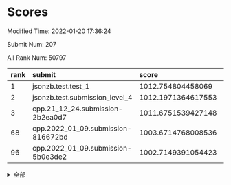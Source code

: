 # Scores

Modified Time: 2022-01-20 17:36:24

Submit Num: 207

All Rank Num: 50797

| rank |               submit               |       score        |       sigma        | pk_num |
| :--- | :--------------------------------- | :----------------- | :----------------- | :----- |
| 1    | jsonzb.test.test_1                 | 1012.754804458069  | 0.7955786533017035 | 986    |
| 2    | jsonzb.test.submission_level_4     | 1012.1971364617553 | 0.8046269277649528 | 979    |
| 3    | cpp.21_12_24.submission-2b2ea0d7   | 1011.6751539427148 | 0.762782783399203  | 981    |
| 68   | cpp.2022_01_09.submission-816672bd | 1003.6714768008536 | 0.7060368502634132 | 978    |
| 96   | cpp.2022_01_09.submission-5b0e3de2 | 1002.7149391054423 | 0.7099494302966998 | 986    |


<details>
<summary>全部</summary>

| rank |                 submit                 |       score        |       sigma        | pk_num |
| :--- | :------------------------------------- | :----------------- | :----------------- | :----- |
| 1    | jsonzb.test.test_1                     | 1012.754804458069  | 0.7955786533017035 | 986    |
| 2    | jsonzb.test.submission_level_4         | 1012.1971364617553 | 0.8046269277649528 | 979    |
| 3    | cpp.21_12_24.submission-2b2ea0d7       | 1011.6751539427148 | 0.762782783399203  | 981    |
| 4    | gobigger.level_3.submission_level_3_21 | 1011.1955904239395 | 0.7382747332055464 | 981    |
| 5    | gobigger.level_3.submission_level_3_19 | 1011.1198014518085 | 0.7578866659326161 | 988    |
| 6    | gobigger.level_3.submission_level_3_16 | 1011.0699602819923 | 0.7783907681145001 | 986    |
| 7    | gobigger.level_3.submission_level_3_1  | 1010.9771365770771 | 0.7848727516679349 | 983    |
| 8    | gobigger.level_3.submission_level_3_35 | 1010.9653673385565 | 0.8137693678830008 | 985    |
| 9    | gobigger.level_3.submission_level_3_37 | 1010.9509132574507 | 0.7634114795856198 | 978    |
| 10   | gobigger.level_3.submission_level_3_11 | 1010.8442446573654 | 0.7539313005385556 | 976    |
| 11   | gobigger.level_3.submission_level_3_49 | 1010.8356270352687 | 0.7619409990196928 | 983    |
| 12   | gobigger.level_3.submission_level_3_24 | 1010.8227367326365 | 0.7638592347415286 | 984    |
| 13   | gobigger.level_3.submission_level_3_41 | 1010.8205223424563 | 0.7790331613574019 | 984    |
| 14   | gobigger.level_3.submission_level_3_29 | 1010.7512668048569 | 0.7579561881387644 | 983    |
| 15   | gobigger.level_3.submission_level_3_47 | 1010.7287705369732 | 0.767609769857469  | 979    |
| 16   | gobigger.level_3.submission_level_3_42 | 1010.4618451405324 | 0.7886074271058638 | 982    |
| 17   | gobigger.level_3.submission_level_3_13 | 1010.41978008092   | 0.7643336370522988 | 984    |
| 18   | gobigger.level_3.submission_level_3_25 | 1010.3955868156062 | 0.7730406296862504 | 979    |
| 19   | gobigger.level_3.submission_level_3_0  | 1010.3571278541967 | 0.7545215834891998 | 986    |
| 20   | gobigger.level_3.submission_level_3_38 | 1010.3441073626786 | 0.7831196790630264 | 987    |
| 21   | gobigger.level_3.submission_level_3_45 | 1010.2476748033831 | 0.7746566534354136 | 983    |
| 22   | gobigger.level_3.submission_level_3_28 | 1010.2310862592153 | 0.7641627587276392 | 981    |
| 23   | gobigger.level_3.submission_level_3_17 | 1010.2014258737282 | 0.7526287859193531 | 977    |
| 24   | gobigger.level_3.submission_level_3_30 | 1010.1285764130142 | 0.7502857819695533 | 978    |
| 25   | gobigger.level_3.submission_level_3_34 | 1010.1013696437333 | 0.7684826605411968 | 982    |
| 26   | gobigger.level_3.submission_level_3_22 | 1010.0537928267479 | 0.7462787600348645 | 983    |
| 27   | gobigger.level_3.submission_level_3_36 | 1010.0432843423566 | 0.7701792761888063 | 983    |
| 28   | gobigger.level_3.submission_level_3_10 | 1010.0030125320611 | 0.7474158393599968 | 981    |
| 29   | gobigger.level_3.submission_level_3_7  | 1009.9165805258825 | 0.7631048587504017 | 983    |
| 30   | gobigger.level_3.submission_level_3_39 | 1009.898030978002  | 0.7422401270552138 | 980    |
| 31   | gobigger.level_3.submission_level_3_31 | 1009.8424762655142 | 0.7503410605024072 | 982    |
| 32   | gobigger.level_3.submission_level_3_15 | 1009.8268163457374 | 0.7579156154452351 | 980    |
| 33   | gobigger.level_3.submission_level_3_33 | 1009.797653479396  | 0.738409739442328  | 979    |
| 34   | gobigger.level_3.submission_level_3_20 | 1009.7313142294647 | 0.7655829020308094 | 980    |
| 35   | gobigger.level_3.submission_level_3_40 | 1009.6852820161157 | 0.7613600746473322 | 982    |
| 36   | gobigger.level_3.submission_level_3_5  | 1009.6167702766983 | 0.7302490288584857 | 981    |
| 37   | gobigger.level_3.submission_level_3_9  | 1009.5378382976887 | 0.7779480171727327 | 980    |
| 38   | gobigger.level_3.submission_level_3_14 | 1009.4740079339426 | 0.7490220856081221 | 984    |
| 39   | gobigger.level_3.submission_level_3_12 | 1009.4230555197569 | 0.7812271500080937 | 978    |
| 40   | gobigger.level_3.submission_level_3_3  | 1009.3027405205969 | 0.7477054707863344 | 982    |
| 41   | gobigger.level_3.submission_level_3_26 | 1009.2896871133732 | 0.7641926852831195 | 980    |
| 42   | gobigger.level_3.submission_level_3_6  | 1009.2722282282529 | 0.7547320196574412 | 982    |
| 43   | gobigger.level_3.submission_level_3_2  | 1009.2474475963415 | 0.7283520581843603 | 986    |
| 44   | gobigger.level_3.submission_level_3_23 | 1009.2423681709863 | 0.7361656622772029 | 979    |
| 45   | gobigger.level_3.submission_level_3_4  | 1009.2209887284331 | 0.7336837443286816 | 980    |
| 46   | gobigger.level_3.submission_level_3_8  | 1009.1476130025361 | 0.7426800440318051 | 983    |
| 47   | gobigger.level_3.submission_level_3_48 | 1008.9857656565844 | 0.7518867025807933 | 979    |
| 48   | gobigger.level_3.submission_level_3_27 | 1008.7858656135799 | 0.7640034630115665 | 982    |
| 49   | gobigger.level_3.submission_level_3_32 | 1008.703087579944  | 0.7427191271004021 | 982    |
| 50   | gobigger.level_3.submission_level_3_46 | 1008.6324584932597 | 0.7521079367546339 | 982    |
| 51   | gobigger.level_3.submission_level_3_43 | 1008.6079121294301 | 0.7416764833530998 | 981    |
| 52   | gobigger.level_3.submission_level_3_18 | 1007.9857630178075 | 0.7298733855400279 | 981    |
| 53   | gobigger.level_3.submission_level_3_44 | 1007.4079608189327 | 0.7314698188232485 | 976    |
| 54   | gobigger.level_1.submission_level_1_0  | 1004.7261050513067 | 0.7323497995312339 | 978    |
| 55   | gobigger.level_1.submission_level_1_23 | 1004.5356683633745 | 0.7329562633320659 | 981    |
| 56   | gobigger.level_1.submission_level_1_6  | 1004.3243757837023 | 0.7174266267399683 | 984    |
| 57   | gobigger.level_1.submission_level_1_24 | 1004.3151126574277 | 0.7200404599122548 | 984    |
| 58   | gobigger.level_1.submission_level_1_12 | 1004.314242577172  | 0.7121994626394711 | 985    |
| 59   | gobigger.level_1.submission_level_1_5  | 1004.1654250217499 | 0.7245508645521072 | 985    |
| 60   | gobigger.level_1.submission_level_1_40 | 1004.0476159859938 | 0.7170573510698357 | 981    |
| 61   | gobigger.level_1.submission_level_1_16 | 1004.0466167537587 | 0.7183298727201219 | 981    |
| 62   | gobigger.level_1.submission_level_1_8  | 1003.9156943141384 | 0.7190980904012337 | 985    |
| 63   | gobigger.level_1.submission_level_1_35 | 1003.8959213611103 | 0.7170859155981834 | 989    |
| 64   | gobigger.level_1.submission_level_1_15 | 1003.7897052155438 | 0.7133079470593603 | 979    |
| 65   | gobigger.level_1.submission_level_1_34 | 1003.7550575287776 | 0.716941291741222  | 981    |
| 66   | gobigger.level_1.submission_level_1_4  | 1003.7522565836134 | 0.7166981377924371 | 977    |
| 67   | gobigger.level_1.submission_level_1_3  | 1003.710748006962  | 0.7098587753693159 | 980    |
| 68   | cpp.2022_01_09.submission-816672bd     | 1003.6714768008536 | 0.7060368502634132 | 978    |
| 69   | gobigger.level_1.submission_level_1_38 | 1003.5768612310694 | 0.7187258767940865 | 982    |
| 70   | gobigger.level_1.submission_level_1_33 | 1003.555371923374  | 0.7047722855919571 | 977    |
| 71   | gobigger.level_1.submission_level_1_44 | 1003.5406504395974 | 0.7088333789593144 | 981    |
| 72   | gobigger.level_1.submission_level_1_11 | 1003.5346397739926 | 0.7183351907172092 | 985    |
| 73   | gobigger.level_1.submission_level_1_26 | 1003.4973240267194 | 0.7174984534069563 | 983    |
| 74   | gobigger.level_1.submission_level_1_46 | 1003.3897299437955 | 0.7149069935146222 | 981    |
| 75   | gobigger.level_1.submission_level_1_13 | 1003.3224874568397 | 0.7213510998988901 | 984    |
| 76   | gobigger.level_1.submission_level_1_19 | 1003.3088955692202 | 0.7266156451104003 | 982    |
| 77   | gobigger.level_1.submission_level_1_7  | 1003.2892618916763 | 0.7088448929186761 | 980    |
| 78   | gobigger.level_1.submission_level_1_10 | 1003.2869133749568 | 0.7119009808526884 | 979    |
| 79   | gobigger.level_1.submission_level_1_42 | 1003.2578483721372 | 0.718548594018155  | 984    |
| 80   | gobigger.level_1.submission_level_1_9  | 1003.2250892548786 | 0.730905732637417  | 985    |
| 81   | gobigger.level_1.submission_level_1_41 | 1003.2110577584749 | 0.7215980722166625 | 982    |
| 82   | gobigger.level_1.submission_level_1_29 | 1003.2033620735166 | 0.7110464786788975 | 985    |
| 83   | gobigger.level_1.submission_level_1_32 | 1003.1492382113244 | 0.7113771050680016 | 982    |
| 84   | gobigger.level_1.submission_level_1_27 | 1003.1233483355179 | 0.7162970055743314 | 983    |
| 85   | gobigger.level_1.submission_level_1_25 | 1003.1071253942573 | 0.7187981765574871 | 977    |
| 86   | gobigger.level_1.submission_level_1_17 | 1003.0998779411726 | 0.708529768203574  | 984    |
| 87   | gobigger.level_1.submission_level_1_28 | 1003.0978392624019 | 0.7100816273194068 | 980    |
| 88   | gobigger.level_1.submission_level_1_30 | 1003.0456390486041 | 0.7108505028760256 | 982    |
| 89   | gobigger.level_1.submission_level_1_37 | 1002.9982853622314 | 0.7197183666244755 | 983    |
| 90   | gobigger.level_1.submission_level_1_2  | 1002.9862726119442 | 0.7161583137148053 | 984    |
| 91   | gobigger.level_1.submission_level_1_49 | 1002.9560264545804 | 0.7091498399985129 | 981    |
| 92   | gobigger.level_1.submission_level_1_36 | 1002.9491839331447 | 0.7287062026745789 | 982    |
| 93   | gobigger.level_1.submission_level_1_18 | 1002.8808662928335 | 0.7146893090986226 | 985    |
| 94   | gobigger.level_1.submission_level_1_47 | 1002.8782833275808 | 0.7221120135467445 | 977    |
| 95   | gobigger.level_1.submission_level_1_31 | 1002.7588675031182 | 0.7085182196707028 | 981    |
| 96   | cpp.2022_01_09.submission-5b0e3de2     | 1002.7149391054423 | 0.7099494302966998 | 986    |
| 97   | gobigger.level_1.submission_level_1_20 | 1002.7094803935091 | 0.7051510384469323 | 980    |
| 98   | gobigger.level_1.submission_level_1_39 | 1002.675720766088  | 0.7100358823514094 | 983    |
| 99   | gobigger.level_1.submission_level_1_21 | 1002.5849585919954 | 0.7240398356116295 | 981    |
| 100  | gobigger.level_1.submission_level_1_45 | 1002.5384093435692 | 0.7063401601797804 | 977    |
| 101  | gobigger.level_1.submission_level_1_43 | 1002.433619091272  | 0.7040161948372197 | 981    |
| 102  | gobigger.level_1.submission_level_1_48 | 1002.3112297018067 | 0.7147960719561427 | 984    |
| 103  | gobigger.level_1.submission_level_1_14 | 1002.3075710989112 | 0.7141578873083909 | 981    |
| 104  | gobigger.level_1.submission_level_1_1  | 1002.1290719859818 | 0.7142515370110739 | 980    |
| 105  | gobigger.level_1.submission_level_1_22 | 1002.0082858309387 | 0.7231089484751104 | 986    |
| 106  | gobigger.random.submission_random_17   | 997.6521838656016  | 0.7154516316733636 | 981    |
| 107  | gobigger.random.submission_random_0    | 997.2524168220084  | 0.7153560804560799 | 979    |
| 108  | gobigger.random.submission_random_3    | 997.030823164232   | 0.706603908734879  | 983    |
| 109  | gobigger.random.submission_random_35   | 997.0096906490146  | 0.7134881669729217 | 982    |
| 110  | gobigger.random.submission_random_41   | 996.9555645747266  | 0.7121495134563001 | 982    |
| 111  | gobigger.random.submission_random_40   | 996.8313573917537  | 0.7049661443412717 | 983    |
| 112  | gobigger.random.submission_random_9    | 996.7735044769523  | 0.7063444894503791 | 982    |
| 113  | gobigger.random.submission_random_10   | 996.7370282513307  | 0.7107855290117924 | 983    |
| 114  | gobigger.random.submission_random_14   | 996.6939859060777  | 0.7199555829299518 | 982    |
| 115  | gobigger.random.submission_random_2    | 996.6522953480018  | 0.7052048640269242 | 980    |
| 116  | gobigger.random.submission_random_6    | 996.5842801592684  | 0.7035738657000997 | 983    |
| 117  | gobigger.random.submission_random_37   | 996.4735509343348  | 0.7092937066039692 | 982    |
| 118  | gobigger.random.submission_random_31   | 996.460933384242   | 0.7131055962344577 | 980    |
| 119  | gobigger.random.submission_random_45   | 996.4580810691467  | 0.6965102357707436 | 983    |
| 120  | gobigger.random.submission_random_18   | 996.3981068428653  | 0.7127752817652351 | 985    |
| 121  | gobigger.random.submission_random_32   | 996.3661552764935  | 0.7147162564893944 | 984    |
| 122  | gobigger.random.submission_random_20   | 996.3562363852619  | 0.7064899269608428 | 983    |
| 123  | gobigger.random.submission_random_1    | 996.3400254949174  | 0.7109303974914536 | 981    |
| 124  | gobigger.random.submission_random_22   | 996.2767901412969  | 0.7116107307726183 | 982    |
| 125  | gobigger.random.submission_random_15   | 996.1649761280413  | 0.7029294000378948 | 986    |
| 126  | gobigger.random.submission_random_39   | 996.1328710224315  | 0.7121702580183328 | 985    |
| 127  | gobigger.random.submission_random_46   | 996.0754239932063  | 0.7154732875214579 | 978    |
| 128  | gobigger.random.submission_random_28   | 996.063925699965   | 0.7119449084120555 | 984    |
| 129  | gobigger.random.submission_random_5    | 995.9845169406386  | 0.7132296215715183 | 982    |
| 130  | gobigger.random.submission_random_36   | 995.9756410967996  | 0.7132231023040332 | 978    |
| 131  | gobigger.random.submission_random_23   | 995.963523882115   | 0.7094481203478225 | 987    |
| 132  | gobigger.random.submission_random_19   | 995.9581905942093  | 0.7084561465481313 | 980    |
| 133  | gobigger.random.submission_random_25   | 995.9215432967039  | 0.7092129858370197 | 985    |
| 134  | gobigger.random.submission_random_48   | 995.8845158134596  | 0.7143602003366506 | 982    |
| 135  | gobigger.random.submission_random_44   | 995.8789666189471  | 0.7071083327574958 | 978    |
| 136  | gobigger.random.submission_random_30   | 995.8632129285847  | 0.7022047745927326 | 984    |
| 137  | gobigger.random.submission_random_33   | 995.7847233998712  | 0.71994070323966   | 983    |
| 138  | gobigger.random.submission_random_16   | 995.7793092098977  | 0.7095210581173131 | 985    |
| 139  | gobigger.random.submission_random_27   | 995.7219934437178  | 0.7261338739163108 | 980    |
| 140  | gobigger.random.submission_random_4    | 995.6047681397579  | 0.70798814926744   | 975    |
| 141  | gobigger.random.submission_random_42   | 995.538858324168   | 0.7122504688541752 | 985    |
| 142  | gobigger.random.submission_random_11   | 995.5233818032044  | 0.7053209531232564 | 980    |
| 143  | gobigger.random.submission_random_13   | 995.453022273983   | 0.7169794384191728 | 985    |
| 144  | gobigger.random.submission_random_24   | 995.3681226521918  | 0.7029622678833588 | 981    |
| 145  | gobigger.random.submission_random_29   | 995.2948756139132  | 0.7178405027724996 | 982    |
| 146  | gobigger.random.submission_random_26   | 995.2795319862989  | 0.7093210358911507 | 979    |
| 147  | gobigger.random.submission_random_38   | 995.2357022341872  | 0.7151714915318371 | 984    |
| 148  | gobigger.random.submission_random_47   | 995.0461547106667  | 0.711286179566714  | 977    |
| 149  | gobigger.random.submission_random_7    | 995.0153391195422  | 0.7107559041221387 | 977    |
| 150  | gobigger.random.submission_random_21   | 995.010699604257   | 0.7088779880531215 | 980    |
| 151  | gobigger.random.submission_random_43   | 994.8611353296627  | 0.7080965983598413 | 977    |
| 152  | gobigger.random.submission_random_34   | 994.8428744259533  | 0.7070975084229434 | 978    |
| 153  | gobigger.random.submission_random_12   | 994.7733734819533  | 0.7196116565030528 | 986    |
| 154  | gobigger.random.submission_random_49   | 994.4234940709257  | 0.7192354312917121 | 983    |
| 155  | gobigger.level_2.submission_level_2_31 | 994.0083673523136  | 0.745131806711812  | 985    |
| 156  | gobigger.level_2.submission_level_2_45 | 993.9082134695493  | 0.7245068382681391 | 981    |
| 157  | gobigger.random.submission_random_8    | 993.7867973287356  | 0.715204652155375  | 981    |
| 158  | gobigger.level_2.submission_level_2_17 | 993.6840870384841  | 0.7371794482829316 | 978    |
| 159  | gobigger.level_2.submission_level_2_49 | 993.3348117224541  | 0.7489705483313536 | 978    |
| 160  | gobigger.level_2.submission_level_2_4  | 993.2514445899054  | 0.7263257115963098 | 984    |
| 161  | gobigger.level_2.submission_level_2_20 | 993.2405925295213  | 0.7299647445855137 | 983    |
| 162  | gobigger.level_2.submission_level_2_11 | 993.1353426441004  | 0.7487360196519441 | 982    |
| 163  | gobigger.level_2.submission_level_2_3  | 993.0654200429746  | 0.7313442020165009 | 983    |
| 164  | gobigger.level_2.submission_level_2_32 | 992.8693608911575  | 0.747659638091645  | 983    |
| 165  | gobigger.level_2.submission_level_2_34 | 992.8008233989523  | 0.7394382750116767 | 976    |
| 166  | gobigger.level_2.submission_level_2_9  | 992.6888374370415  | 0.740118244358042  | 984    |
| 167  | gobigger.level_2.submission_level_2_18 | 992.5950817138009  | 0.7295950689494537 | 980    |
| 168  | gobigger.level_2.submission_level_2_26 | 992.3846237396955  | 0.7399937751205886 | 984    |
| 169  | gobigger.level_2.submission_level_2_47 | 992.3699348033686  | 0.7398418453552486 | 982    |
| 170  | gobigger.level_2.submission_level_2_29 | 992.3533810760965  | 0.7483658277128736 | 986    |
| 171  | gobigger.level_2.submission_level_2_6  | 992.3260156916335  | 0.7468136634723122 | 984    |
| 172  | gobigger.level_2.submission_level_2_22 | 992.3137870134732  | 0.7363414602787152 | 983    |
| 173  | gobigger.level_2.submission_level_2_35 | 992.2831428136802  | 0.7385945266531956 | 984    |
| 174  | gobigger.level_2.submission_level_2_33 | 992.1970640608895  | 0.7471077523320968 | 979    |
| 175  | gobigger.level_2.submission_level_2_13 | 992.1862433704669  | 0.7252980069221834 | 978    |
| 176  | gobigger.level_2.submission_level_2_8  | 992.1859418908921  | 0.7555347558577797 | 980    |
| 177  | gobigger.level_2.submission_level_2_36 | 992.1390595397971  | 0.7370836974564148 | 983    |
| 178  | gobigger.level_2.submission_level_2_37 | 992.1128910869708  | 0.7430127725141777 | 980    |
| 179  | gobigger.level_2.submission_level_2_7  | 992.1030263166944  | 0.7633520281678728 | 987    |
| 180  | gobigger.level_2.submission_level_2_28 | 992.0881234344408  | 0.7276167683402892 | 981    |
| 181  | gobigger.level_2.submission_level_2_42 | 992.071686883964   | 0.7498642619661682 | 982    |
| 182  | gobigger.level_2.submission_level_2_10 | 992.0242854237008  | 0.7522585870559673 | 981    |
| 183  | gobigger.level_2.submission_level_2_44 | 992.0121700267016  | 0.7396330586888755 | 980    |
| 184  | gobigger.level_2.submission_level_2_5  | 991.9813983319765  | 0.762752946234207  | 978    |
| 185  | gobigger.level_2.submission_level_2_41 | 991.9264558472063  | 0.7432675016450366 | 978    |
| 186  | gobigger.level_2.submission_level_2_14 | 991.8860679951287  | 0.7390025211409824 | 980    |
| 187  | gobigger.level_2.submission_level_2_0  | 991.865882712282   | 0.7401942268316303 | 981    |
| 188  | gobigger.level_2.submission_level_2_40 | 991.828902178022   | 0.7354570406299831 | 981    |
| 189  | gobigger.level_2.submission_level_2_16 | 991.6830751779289  | 0.7534523132394395 | 979    |
| 190  | gobigger.level_2.submission_level_2_1  | 991.526202135561   | 0.7612597683097682 | 979    |
| 191  | gobigger.level_2.submission_level_2_21 | 991.478475709724   | 0.7532613242899517 | 987    |
| 192  | gobigger.level_2.submission_level_2_23 | 991.4408960990269  | 0.7599056056663295 | 979    |
| 193  | gobigger.level_2.submission_level_2_15 | 991.3834589978527  | 0.7606511222258335 | 981    |
| 194  | gobigger.level_2.submission_level_2_24 | 991.2518447663048  | 0.7709540920980799 | 983    |
| 195  | gobigger.level_2.submission_level_2_30 | 991.1381128360174  | 0.7511417472243592 | 981    |
| 196  | gobigger.level_2.submission_level_2_46 | 991.1249368575175  | 0.7816185607079503 | 979    |
| 197  | gobigger.level_2.submission_level_2_19 | 991.0021406319589  | 0.7544012493486172 | 980    |
| 198  | gobigger.level_2.submission_level_2_12 | 990.760622845605   | 0.742802888176435  | 982    |
| 199  | gobigger.level_2.submission_level_2_25 | 990.7433435973664  | 0.7595502908316234 | 984    |
| 200  | gobigger.level_2.submission_level_2_43 | 990.584796727951   | 0.77298020060901   | 979    |
| 201  | gobigger.level_2.submission_level_2_39 | 990.4946735280975  | 0.771886218239634  | 979    |
| 202  | gobigger.level_2.submission_level_2_48 | 990.4131123649033  | 0.7615180034898937 | 983    |
| 203  | gobigger.level_2.submission_level_2_2  | 990.1370327654954  | 0.7607747642813975 | 979    |
| 204  | gobigger.level_2.submission_level_2_27 | 989.9119160956598  | 0.7589510747298596 | 983    |
| 205  | gobigger.level_2.submission_level_2_38 | 989.8880290165816  | 0.7605280752965726 | 985    |
| 206  | gobigger.none.submission_none_0        | 976.9009928472185  | 1.357006026244595  | 974    |
| 207  | gobigger.none.submission_none_1        | 976.5139691494484  | 1.3986727431659136 | 975    |

</details>